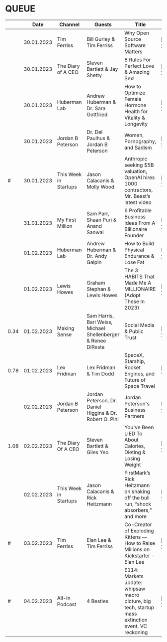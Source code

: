 # QUEUE

| $$$$ | Date       | Channel               | Guests                                                        | Title                                                                                              | Url                                         |
| ---- | ---------- | --------------------- | ------------------------------------------------------------- | -------------------------------------------------------------------------------------------------- | ------------------------------------------- |
|      | 30.01.2023 | Tim Ferriss           | Bill Gurley & Tim Ferriss                                     | Why Open Source Software Matters                                                                   | https://www.youtube.com/watch?v=mMl47S2ssj8 |
|      | 30.01.2023 | The Diary of A CEO    | Steven Bartlett & Jay Shetty                                  | 8 Rules For Perfect Love & Amazing Sex!                                                            | https://www.youtube.com/watch?v=cLTUA1lneS0 |
|      | 30.01.2023 | Huberman Lab          | Andrew Huberman & Dr. Sara Gottfried                          | How to Optimize Female Hormone Health for Vitality & Longevity                                     | https://www.youtube.com/watch?v=GVRDGQhoEYQ |
|      | 30.01.2023 | Jordan B Peterson     | Dr. Del Paulhus & Jordan B Peterson                           | Women, Pornography, and Sadism                                                                     | https://www.youtube.com/watch?v=l2og1DJvQ94 |
| #    | 30.01.2023 | This Week in Startups | Jason Calacanis & Molly Wood                                  | Anthropic seeking $5B valuation, OpenAI hires 1000 contractors, Mr. Beast’s latest video           | https://www.youtube.com/watch?v=t9lxAoeu-lA |
|      | 31.01.2023 | My First Million      | Sam Parr, Shaan Puri & Anand Sanwal                           | 6 Profitable Business Ideas From A Billionaire Founder                                             | https://www.youtube.com/watch?v=TihCw_faxp8 |
|      | 01.02.2023 | Huberman Lab          | Andrew Huberman & Dr. Andy Galpin                             | How to Build Physical Endurance & Lose Fat                                                         | https://www.youtube.com/watch?v=oNkDA2F7CjM |
|      | 01.02.2023 | Lewis Howes           | Graham Stephan & Lewis Howes                                  | The 3 HABITS That Made Me A MILLIONAIRE (Adopt These In 2023)                                      | https://www.youtube.com/watch?v=OJmgus_5ZtM |
| 0.34 | 01.02.2023 | Making Sense          | Sam Harris, Bari Weiss, Michael Shellenberger & Renee DiResta | Social Media & Public Trust                                                                        | https://www.youtube.com/watch?v=tVeL5HX4uDY |
| 0.78 | 01.02.2023 | Lex Fridman           | Lex Fridman & Tim Dodd                                        | SpaceX, Starship, Rocket Engines, and Future of Space Travel                                       | https://www.youtube.com/watch?v=5eK5A_43pkE |
|      | 02.02.2023 | Jordan B Peterson     | Jordan Peterson, Dr. Daniel Higgins & Dr. Robert O. Pihl      | Jordan Peterson's Business Partners                                                                | https://www.youtube.com/watch?v=nNznk7hl9Pg |
| 1.08 | 02.02.2023 | The Diary Of A CEO    | Steven Bartlett & Giles Yeo                                   | You've Been LIED To About Calories, Dieting & Losing Weight                                        | https://www.youtube.com/watch?v=Gy_vcL1cpP8 |
|      | 02.02.2023 | This Week in Startups | Jason Calacanis & Rick Heitzmann                              | FirstMark’s Rick Heitzmann on shaking off the bull run, “shock absorbers,” and more                | https://www.youtube.com/watch?v=oukr4t4h8mo |
| #    | 03.02.2023 | Tim Ferriss           | Elan Lee & Tim Ferriss                                        | Co-Creator of Exploding Kittens — How to Raise Millions on Kickstarter - Elan Lee                  | https://www.youtube.com/watch?v=C1H3d4V655I |
| #    | 04.02.2023 | All-In Podcast        | 4 Besties                                                     | E114: Markets update: whipsaw macro picture, big tech, startup mass extinction event, VC reckoning | https://www.youtube.com/watch?v=Ymo6Yzjv_KY |
